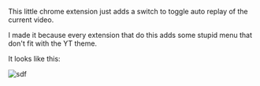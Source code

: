 This little chrome extension just adds a switch to toggle auto replay of the current video.

I made it because every extension that do this adds some stupid menu that don't fit with the YT theme.

It looks like this: 


![sdf](http://i.imgur.com/L114mBe.png "It looks like this")
